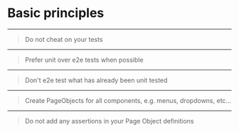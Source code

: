 # Basic principles

---
> Do not cheat on your tests


---
> Prefer unit over e2e tests when possible


---
> Don't e2e test what has already been unit tested


---
> Create PageObjects for all components, e.g. menus, dropdowns, etc...

---
> Do not add any assertions in your Page Object definitions